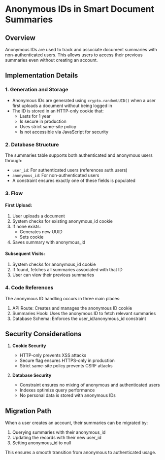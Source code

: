 # Anonymous IDs in Smart Document Summaries

## Overview
Anonymous IDs are used to track and associate document summaries with non-authenticated users. This allows users to access their previous summaries even without creating an account.

## Implementation Details

### 1. Generation and Storage
- Anonymous IDs are generated using `crypto.randomUUID()` when a user first uploads a document without being logged in
- The ID is stored in an HTTP-only cookie that:
  - Lasts for 1 year
  - Is secure in production
  - Uses strict same-site policy
  - Is not accessible via JavaScript for security

### 2. Database Structure
The summaries table supports both authenticated and anonymous users through:
- `user_id`: For authenticated users (references auth.users)
- `anonymous_id`: For non-authenticated users
- A constraint ensures exactly one of these fields is populated

### 3. Flow

#### First Upload:
1. User uploads a document
2. System checks for existing anonymous_id cookie
3. If none exists:
   - Generates new UUID
   - Sets cookie
4. Saves summary with anonymous_id

#### Subsequent Visits:
1. System checks for anonymous_id cookie
2. If found, fetches all summaries associated with that ID
3. User can view their previous summaries

### 4. Code References

The anonymous ID handling occurs in three main places:

1. API Route: Creates and manages the anonymous ID cookie 
2. Summaries Hook: Uses the anonymous ID to fetch relevant summaries
3. Database Schema: Enforces the user_id/anonymous_id constraint

## Security Considerations

1. **Cookie Security**
   - HTTP-only prevents XSS attacks
   - Secure flag ensures HTTPS-only in production
   - Strict same-site policy prevents CSRF attacks

2. **Database Security**
   - Constraint ensures no mixing of anonymous and authenticated users
   - Indexes optimize query performance
   - No personal data is stored with anonymous IDs

## Migration Path
When a user creates an account, their summaries can be migrated by:
1. Querying summaries with their anonymous_id
2. Updating the records with their new user_id
3. Setting anonymous_id to null

This ensures a smooth transition from anonymous to authenticated usage.